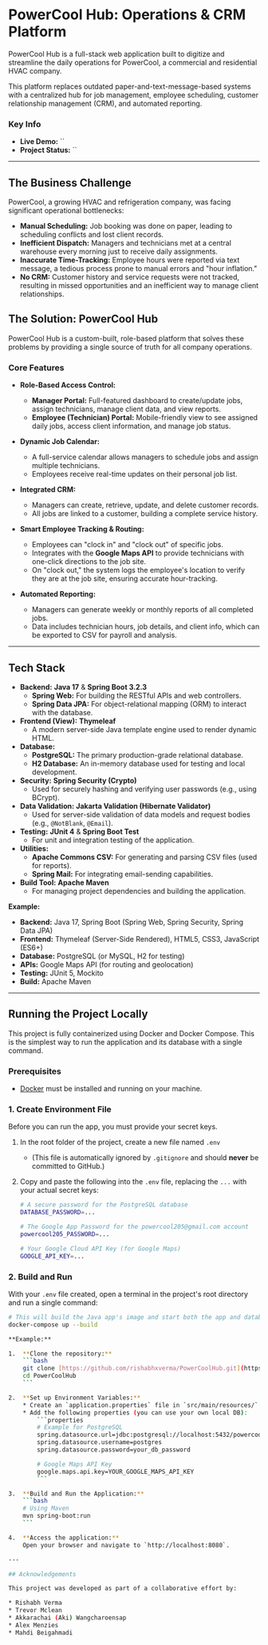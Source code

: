 # PowerCool Hub: Operations & CRM Platform

PowerCool Hub is a full-stack web application built to digitize and streamline the daily operations for PowerCool, a commercial and residential HVAC company.

This platform replaces outdated paper-and-text-message-based systems with a centralized hub for job management, employee scheduling, customer relationship management (CRM), and automated reporting.

### Key Info

* **Live Demo:** ``
* **Project Status:** ``

---

## The Business Challenge

PowerCool, a growing HVAC and refrigeration company, was facing significant operational bottlenecks:

* **Manual Scheduling:** Job booking was done on paper, leading to scheduling conflicts and lost client records.
* **Inefficient Dispatch:** Managers and technicians met at a central warehouse every morning just to receive daily assignments.
* **Inaccurate Time-Tracking:** Employee hours were reported via text message, a tedious process prone to manual errors and "hour inflation."
* **No CRM:** Customer history and service requests were not tracked, resulting in missed opportunities and an inefficient way to manage client relationships.

## The Solution: PowerCool Hub

PowerCool Hub is a custom-built, role-based platform that solves these problems by providing a single source of truth for all company operations.

### Core Features

* **Role-Based Access Control:**
    * **Manager Portal:** Full-featured dashboard to create/update jobs, assign technicians, manage client data, and view reports.
    * **Employee (Technician) Portal:** Mobile-friendly view to see assigned daily jobs, access client information, and manage job status.

* **Dynamic Job Calendar:**
    * A full-service calendar allows managers to schedule jobs and assign multiple technicians.
    * Employees receive real-time updates on their personal job list.

* **Integrated CRM:**
    * Managers can create, retrieve, update, and delete customer records.
    * All jobs are linked to a customer, building a complete service history.

* **Smart Employee Tracking & Routing:**
    * Employees can "clock in" and "clock out" of specific jobs.
    * Integrates with the **Google Maps API** to provide technicians with one-click directions to the job site.
    * On "clock out," the system logs the employee's location to verify they are at the job site, ensuring accurate hour-tracking.

* **Automated Reporting:**
    * Managers can generate weekly or monthly reports of all completed jobs.
    * Data includes technician hours, job details, and client info, which can be exported to CSV for payroll and analysis.

---

## Tech Stack

* **Backend:** **Java 17** & **Spring Boot 3.2.3**
    * **Spring Web:** For building the RESTful APIs and web controllers.
    * **Spring Data JPA:** For object-relational mapping (ORM) to interact with the database.
* **Frontend (View):** **Thymeleaf**
    * A modern server-side Java template engine used to render dynamic HTML.
* **Database:**
    * **PostgreSQL:** The primary production-grade relational database.
    * **H2 Database:** An in-memory database used for testing and local development.
* **Security:** **Spring Security (Crypto)**
    * Used for securely hashing and verifying user passwords (e.g., using BCrypt).
* **Data Validation:** **Jakarta Validation (Hibernate Validator)**
    * Used for server-side validation of data models and request bodies (e.g., `@NotBlank`, `@Email`).
* **Testing:** **JUnit 4** & **Spring Boot Test**
    * For unit and integration testing of the application.
* **Utilities:**
    * **Apache Commons CSV:** For generating and parsing CSV files (used for reports).
    * **Spring Mail:** For integrating email-sending capabilities.
* **Build Tool:** **Apache Maven**
    * For managing project dependencies and building the application.

**Example:**

* **Backend:** Java 17, Spring Boot (Spring Web, Spring Security, Spring Data JPA)
* **Frontend:** Thymeleaf (Server-Side Rendered), HTML5, CSS3, JavaScript (ES6+)
* **Database:** PostgreSQL (or MySQL, H2 for testing)
* **APIs:** Google Maps API (for routing and geolocation)
* **Testing:** JUnit 5, Mockito
* **Build:** Apache Maven

---

## Running the Project Locally

This project is fully containerized using Docker and Docker Compose. This is the simplest way to run the application and its database with a single command.

### Prerequisites

* [Docker](https://www.docker.com/products/docker-desktop/) must be installed and running on your machine.

### 1. Create Environment File

Before you can run the app, you must provide your secret keys.

1.  In the root folder of the project, create a new file named `.env`
    * (This file is automatically ignored by `.gitignore` and should **never** be committed to GitHub.)

2.  Copy and paste the following into the `.env` file, replacing the `...` with your actual secret keys:

    ```bash
    # A secure password for the PostgreSQL database
    DATABASE_PASSWORD=...

    # The Google App Password for the powercool205@gmail.com account
    powercool205_PASSWORD=...

    # Your Google Cloud API Key (for Google Maps)
    GOOGLE_API_KEY=...
    ```

### 2. Build and Run

With your `.env` file created, open a terminal in the project's root directory and run a single command:

```bash
# This will build the Java app's image and start both the app and database containers
docker-compose up --build

**Example:**

1.  **Clone the repository:**
    ```bash
    git clone [https://github.com/rishabhxverma/PowerCoolHub.git](https://github.com/rishabhxverma/PowerCoolHub.git)
    cd PowerCoolHub
    ```

2.  **Set up Environment Variables:**
    * Create an `application.properties` file in `src/main/resources/`.
    * Add the following properties (you can use your own local DB):
        ```properties
        # Example for PostgreSQL
        spring.datasource.url=jdbc:postgresql://localhost:5432/powercool
        spring.datasource.username=postgres
        spring.datasource.password=your_db_password

        # Google Maps API Key
        google.maps.api.key=YOUR_GOOGLE_MAPS_API_KEY
        ```

3.  **Build and Run the Application:**
    ```bash
    # Using Maven
    mvn spring-boot:run
    ```

4.  **Access the application:**
    Open your browser and navigate to `http://localhost:8080`.

---

## Acknowledgements

This project was developed as part of a collaborative effort by:

* Rishabh Verma
* Trevor Mclean
* Akkarachai (Aki) Wangcharoensap
* Alex Menzies
* Mahdi Beigahmadi
